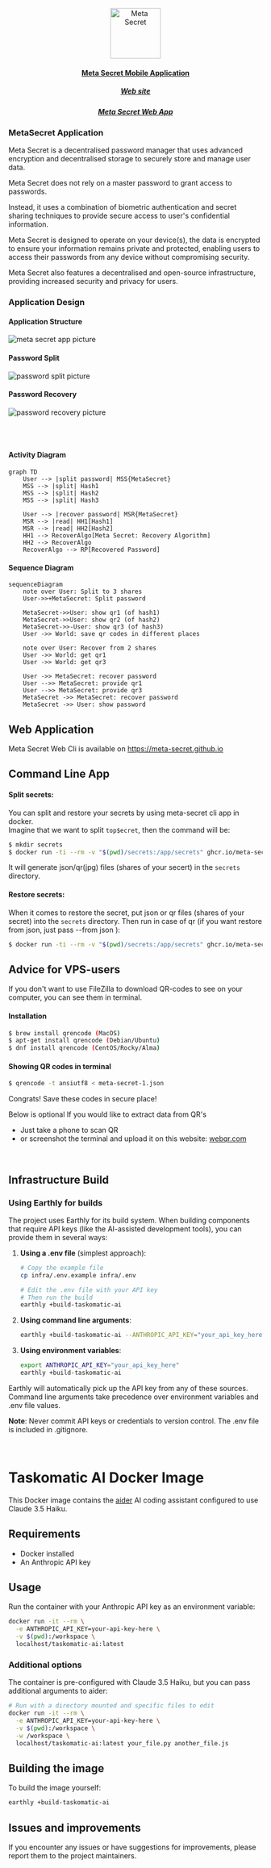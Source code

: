 
<p align="center">
  <img alt="Meta Secret" src="https://github.com/meta-secret/meta-secret-core/blob/main/docs/img/meta-secret-logo.png" width="100" />
  
  <h4 align="center"> <a href="https://apps.apple.com/app/metasecret/id1644286751">Meta Secret Mobile Application</a></h4>
  
  <h5 align="center"> <a href="https://meta-secret.org">Web site</a> </h5>
  <h5 align="center"> <a href="https://meta-secret.github.io">Meta Secret Web App</a> </h5>
</p>

### MetaSecret Application 
Meta Secret is a decentralised password manager that uses advanced encryption and decentralised storage to securely store and manage user data.

Meta Secret does not rely on a master password to grant access to passwords.

Instead, it uses a combination of biometric authentication and secret sharing techniques to provide secure access to user's confidential information.

Meta Secret is designed to operate on your device(s), the data is encrypted to ensure your information remains private and protected, enabling users to access their passwords from any device without compromising security.

Meta Secret also features a decentralised and open-source infrastructure, providing increased security and privacy for users.

### Application Design

#### Application Structure
![meta secret app picture](docs/img/app/meta-secret-app.png)

#### Password Split
![password split picture](docs/img/app/secret-split.png)

#### Password Recovery
![password recovery picture](docs/img/app/secret-recovery.png)


<br>
<br>

#### Activity Diagram
```mermaid
graph TD
    User --> |split password| MSS{MetaSecret}
    MSS --> |split| Hash1
    MSS --> |split| Hash2
    MSS --> |split| Hash3
    
    User --> |recover password| MSR{MetaSecret}
    MSR --> |read| HH1[Hash1]
    MSR --> |read| HH2[Hash2]
    HH1 --> RecoverAlgo[Meta Secret: Recovery Algorithm]
    HH2 --> RecoverAlgo
    RecoverAlgo --> RP[Recovered Password]
```

#### Sequence Diagram
```mermaid
sequenceDiagram
    note over User: Split to 3 shares
    User->>+MetaSecret: Split password
    
    MetaSecret->>User: show qr1 (of hash1)
    MetaSecret->>User: show qr2 (of hash2)
    MetaSecret->>-User: show qr3 (of hash3)
    User ->> World: save qr codes in different places

    note over User: Recover from 2 shares
    User ->> World: get qr1
    User ->> World: get qr3

    User ->> MetaSecret: recover password
    User -->> MetaSecret: provide qr1
    User -->> MetaSecret: provide qr3
    MetaSecret ->> MetaSecret: recover password
    MetaSecret ->> User: show password
```

## Web Application
Meta Secret Web Cli is available on https://meta-secret.github.io

## Command Line App

#### Split secrets:
You can split and restore your secrets by using meta-secret cli app in docker.
<br>
Imagine that we want to split `top$ecret`, then the command will be: 

```bash
$ mkdir secrets
$ docker run -ti --rm -v "$(pwd)/secrets:/app/secrets" ghcr.io/meta-secret/cli:latest split --secret top$ecret 
```

It will generate json/qr(jpg) files (shares of your secert) in the `secrets` directory.

#### Restore secrets:
When it comes to restore the secret, put json or qr files (shares of your secret) into the `secrets` directory.
Then run in case of qr (if you want restore from json, just pass --from json ):

```bash
$ docker run -ti --rm -v "$(pwd)/secrets:/app/secrets" ghcr.io/meta-secret/cli:latest restore --from qr 
```

## Advice for VPS-users
If you don't want to use FileZilla to download QR-codes to see on your computer, you can see them in terminal.

#### Installation
```bash
$ brew install qrencode (MacOS)
$ apt-get install qrencode (Debian/Ubuntu)
$ dnf install qrencode (CentOS/Rocky/Alma)
```

#### Showing QR codes in terminal
```bash
$ qrencode -t ansiutf8 < meta-secret-1.json
```

Congrats! Save these codes in secure place!

Below is optional
If you would like to extract data from QR's
  * Just take a phone to scan QR
  * or screenshot the terminal and upload it on this website: [webqr.com](https://webqr.com)

<br>

## Infrastructure Build

### Using Earthly for builds

The project uses Earthly for its build system. When building components that require API keys (like the AI-assisted development tools), you can provide them in several ways:

1. **Using a .env file** (simplest approach):
   ```bash
   # Copy the example file
   cp infra/.env.example infra/.env
   
   # Edit the .env file with your API key
   # Then run the build
   earthly +build-taskomatic-ai
   ```

2. **Using command line arguments**:
   ```bash
   earthly +build-taskomatic-ai --ANTHROPIC_API_KEY="your_api_key_here"
   ```

3. **Using environment variables**:
   ```bash
   export ANTHROPIC_API_KEY="your_api_key_here"
   earthly +build-taskomatic-ai
   ```

Earthly will automatically pick up the API key from any of these sources. Command line arguments take precedence over environment variables and .env file values.

**Note**: Never commit API keys or credentials to version control. The .env file is included in .gitignore.

<br>

# Taskomatic AI Docker Image

This Docker image contains the [aider](https://github.com/paul-gauthier/aider) AI coding assistant configured to use Claude 3.5 Haiku.

## Requirements

- Docker installed
- An Anthropic API key

## Usage

Run the container with your Anthropic API key as an environment variable:

```bash
docker run -it --rm \
  -e ANTHROPIC_API_KEY=your-api-key-here \
  -v $(pwd):/workspace \
  localhost/taskomatic-ai:latest
```

### Additional options

The container is pre-configured with Claude 3.5 Haiku, but you can pass additional arguments to aider:

```bash
# Run with a directory mounted and specific files to edit
docker run -it --rm \
  -e ANTHROPIC_API_KEY=your-api-key-here \
  -v $(pwd):/workspace \
  -w /workspace \
  localhost/taskomatic-ai:latest your_file.py another_file.js
```

## Building the image

To build the image yourself:

```bash
earthly +build-taskomatic-ai
```

## Issues and improvements

If you encounter any issues or have suggestions for improvements, please report them to the project maintainers.
